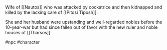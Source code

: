 Wife of [[Nautos]] who was attacked by cockatrice and then kidnapped and killed by the lacking care of [[Pitosi Tiposh]]. 

She and her husband were upstanding and well-regarded nobles before the 10-year-war but had since fallen out of favor with the new ruler and noble houses of [[Thársos]] 

#npc #character
